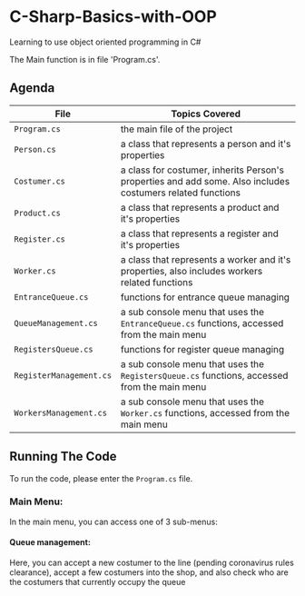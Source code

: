 # C-Sharp-Basics-with-OOP
Learning to use object oriented programming in C#

The Main function is in file 'Program.cs'.

## Agenda

|File       | Topics Covered |
|----------------|---------|
|`Program.cs`| the main file of the project |
|`Person.cs`| a class that represents a person and it's properties |
|`Costumer.cs`| a class for costumer, inherits Person's properties and add some. Also includes costumers related functions |
|`Product.cs`| a class that represents a product and it's properties |
|`Register.cs`| a class that represents a register and it's properties |
|`Worker.cs`| a class that represents a worker and it's properties, also includes workers related functions |
|`EntranceQueue.cs`| functions for entrance queue managing|
|`QueueManagement.cs`| a sub console menu that uses the `EntranceQueue.cs` functions, accessed from the main menu |
|`RegistersQueue.cs`| functions for register queue managing|
|`RegisterManagement.cs`| a sub console menu that uses the `RegistersQueue.cs` functions, accessed from the main menu |
|`WorkersManagement.cs`| a sub console menu that uses the `Worker.cs` functions, accessed from the main menu |


## Running The Code
To run the code, please enter the `Program.cs` file. 
### Main Menu:
In the main menu, you can access one of 3 sub-menus:
#### Queue management:
Here, you can accept a new costumer to the line (pending coronavirus rules clearance), accept a few costumers into the shop, and also check who are the costumers that currently occupy the queue
